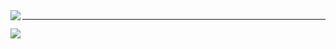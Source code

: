 <img align="left" src="http://github-profile-summary-cards.vercel.app/api/cards/most-commit-language?username=yamada-michel27" />

---

<img src="https://skillicons.dev/icons?i=py,ts,js,docker,mysql,postgres,mongodb,html,c,cpp,css,nodejs,npm,react,vite,vue,nextjs,nuxtjs,nestjs,threejs,p5js,fastapi,flask,django,linux,postman,git,github" />
